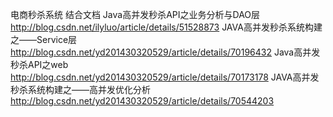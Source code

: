 电商秒杀系统  结合文档
Java高并发秒杀API之业务分析与DAO层
http://blog.csdn.net/ilyluo/article/details/51528873
JAVA高并发秒杀系统构建之——Service层
http://blog.csdn.net/yd201430320529/article/details/70196432
Java高并发秒杀API之web 
http://blog.csdn.net/yd201430320529/article/details/70173178
JAVA高并发秒杀系统构建之——高并发优化分析
http://blog.csdn.net/yd201430320529/article/details/70544203